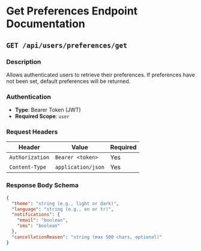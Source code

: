 # Get Preferences Endpoint Documentation

## `GET /api/users/preferences/get`

### Description
Allows authenticated users to retrieve their preferences. If preferences have not been set, default preferences will be returned.

### Authentication
- **Type**: Bearer Token (JWT)
- **Required Scope**: `user`

### Request Headers
| Header | Value | Required |
|--------|-------|----------|
| `Authorization` | `Bearer <token>` | Yes |
| `Content-Type` | `application/json` | Yes |

### Response Body Schema
```json
{
  "theme": "string (e.g., light or dark)",
  "language": "string (e.g., en or tr)",
  "notifications": {
    "email": "boolean",
    "sms": "boolean"
  },
  "cancellationReason": "string (max 500 chars, optional)"
}
